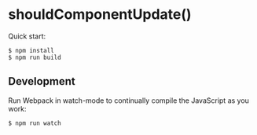 # shouldComponentUpdate()

Quick start:

```
$ npm install
$ npm run build
````

## Development

Run Webpack in watch-mode to continually compile the JavaScript as you work:

```
$ npm run watch
```
